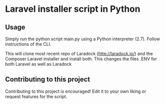 # Laravel installer script in Python
## Usage
Simply run the python script main.py using a Python interpreter (2.7).
Follow instructions of the CLI.

This will clone most recent repo of Laradock (http://laradock.io/) and the Composer Laravel installer and install both.
This changes the files .ENV for both Laravel as well as Laradock

## Contributing to this project
Contributing to this project is encouraged! Edit it to your own liking or request features for the script.
